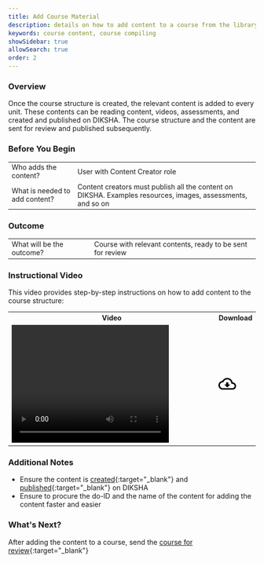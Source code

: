 ```yaml
---
title: Add Course Material 
description: details on how to add content to a course from the library
keywords: course content, course compiling
showSidebar: true
allowSearch: true
order: 2
---
```


### Overview 

Once the course structure is created, the relevant content is added to every unit. These contents can be reading content, videos, assessments, and created and published on DIKSHA. The course structure and the content are sent for review and published subsequently. 

### Before You Begin

<table>
  <tr> 
  <td> Who adds the content?</td>
   <td>User with Content Creator role</td>
  </tr>
  <tr><td> What is needed to add content? </td>
  <td>Content creators must publish all the content on DIKSHA. Examples resources, images, assessments, and so on </td>
  </tr>
</table>


### Outcome

<table>
 <tr><td>What will be the outcome? </td>
 <td>Course with relevant contents, ready to be sent for review</td>
  </tr>
  </table>


### Instructional Video

This video provides step-by-step instructions on how to add content to the course structure:

<table>
  <tr>
    <th style="width:85%;">Video</th>
    <th style="width:15%;">Download</th>
  </tr>
  <tr>
    <td><video width="320" height="240" controls><source src="../video/adding-content.mp4" type="video/mp4"></video></td>
    <td class="text-center"><a href="../video/adding-content.mp4" download><img src="../../../assets/imgs/icons/outline_cloud_download.png"></a></td>
  </tr>
</table>


### Additional Notes

 - Ensure the content is [created](../course-material-creation/index.html){:target="_blank"} and [published](../course-material-creation/review-publish-course-content.html){:target="_blank"} on DIKSHA  
 - Ensure to procure the do-ID and the name of the content for adding the content faster and easier   


### What's Next?

After adding the content to a course, send the [course for review](./review-publish-course.html){:target="_blank"}


